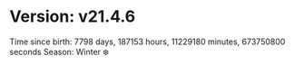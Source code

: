 # Version: v21.4.6
Time since birth: 7798 days, 187153 hours, 11229180 minutes, 673750800 seconds
Season: Winter ❄️
